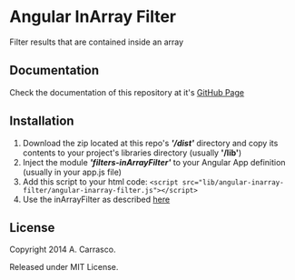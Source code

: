 Angular InArray Filter
======================

Filter results that are contained inside an array

Documentation
-------------

Check the documentation of this repository at it's [GitHub Page](http://alejandrocarrasco.github.io/angular-inarray-filter/ "angular-inarray-filter by Alejandro Carrasco")

Installation
------------

1. Download the zip located at this repo's ***'/dist'*** directory and copy its contents to your project's libraries directory (usually **'/lib'**)
2. Inject the module ***'filters-inArrayFilter'*** to your Angular App definition (usually in your app.js file)
3. Add this script to your html code: ```<script src="lib/angular-inarray-filter/angular-inarray-filter.js"></script>```
4. Use the inArrayFilter as described [here](http://alejandrocarrasco.github.io/angular-inarray-filter/ "angular-inarray-filter by Alejandro Carrasco")

License
-------

Copyright 2014 A. Carrasco.

Released under MIT License.
